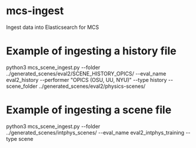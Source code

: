 # mcs-ingest
Ingest data into Elasticsearch for MCS

# Example of ingesting a history file
python3 mcs_scene_ingest.py --folder ../generated_scenes/eval2/SCENE_HISTORY_OPICS/ --eval_name eval2_history --performer "OPICS (OSU, UU, NYU)" --type history --scene_folder ../generated_scenes/eval2/physics-scenes/

# Example of ingesting a scene file
python3 mcs_scene_ingest.py --folder ../generated_scenes/intphys_scenes/ --eval_name eval2_intphys_training --type scene